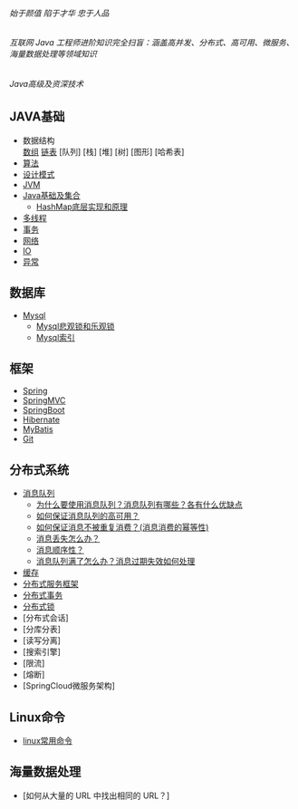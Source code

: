 ###### 始于颜值 陷于才华 忠于人品
###### 互联网 Java 工程师进阶知识完全扫盲：涵盖高并发、分布式、高可用、微服务、海量数据处理等领域知识
###### Java高级及资深技术

## JAVA基础
 - 数据结构 <br>
     [数组](./doc/数据结构.md)
     [链表](./doc/链表.md)
     [队列]
     [栈]
     [堆]
     [树]
     [图形]
     [哈希表]
- [算法](./doc/算法.md)
- [设计模式](./doc/设计模式.md)
- [JVM](./doc/jvm.md)
- [Java基础及集合](./doc/Java基础及集合.md)
    - [HashMap底层实现和原理](./doc/HashMap底层实现和原理.md)
- [多线程](./doc/多线程.md)
- [事务](./doc/事务.md)
- [网络](./doc/网络.md)
- [IO](./doc/IO.md)
- [异常](./doc/异常.md)

## 数据库
- [Mysql](./doc/mysql.md)
    - [Mysql悲观锁和乐观锁](./doc/悲观锁和乐观锁.md)
    - [Mysql索引](./doc/mysql索引.md)

## 框架
- [Spring](./doc/Spring.md)
- [SpringMVC](./doc/SpringMVC.md)
- [SpringBoot](./doc/SpringBoot.md)
- [Hibernate](./doc/Hibernate.md)
- [MyBatis](./doc/MyBatis.md)
- [Git](./doc/git.md)
## 分布式系统
- [消息队列](./doc/消息队列.md)
    - [为什么要使用消息队列？消息队列有哪些？各有什么优缺点](./doc/消息队列.md)
    - [如何保证消息队列的高可用？](./doc/MQ集群.md)
    - [如何保证消息不被重复消费？(消息消费的幂等性)](./doc/消息幂等性.md)
    - [消息丢失怎么办？](./doc/消息丢失.md)
    - [消息顺序性？](./doc/消息消费顺序.md)
    - [消息队列满了怎么办？消息过期失效如何处理](./doc/消息过期失效.md)
- [缓存](./doc/缓存.md)
- [分布式服务框架](./linux常用命令.md)
- [分布式事务](./linux常用命令.md)
- [分布式锁](./doc/分布式锁.md)
- [分布式会话]
- [分库分表]
- [读写分离]
- [搜索引擎]
- [限流]
- [熔断]
- [SpringCloud微服务架构]

## Linux命令
- [linux常用命令](./doc/linux.md)

## 海量数据处理
- [如何从大量的 URL 中找出相同的 URL？]

